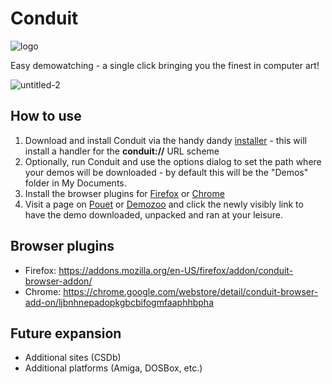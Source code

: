 # Conduit

![logo](https://user-images.githubusercontent.com/1702533/34439501-b899a1e6-ecae-11e7-832f-9957af88558b.png)

Easy demowatching - a single click bringing you the finest in computer art!

![untitled-2](https://user-images.githubusercontent.com/1702533/34439509-c1191d60-ecae-11e7-9df5-c47767c8f7a1.png)

## How to use
1. Download and install Conduit via the handy dandy [installer](https://github.com/Gargaj/Conduit/releases) - this will install a handler for the **conduit://** URL scheme
2. Optionally, run Conduit and use the options dialog to set the path where your demos will be downloaded - by default this will be the "Demos" folder in My Documents.
3. Install the browser plugins for [Firefox](https://addons.mozilla.org/en-US/firefox/addon/conduit-browser-addon/) or [Chrome](https://chrome.google.com/webstore/detail/conduit-browser-add-on/ljbnhnepadopkgbcbifogmfaaphhbpha)
4. Visit a page on [Pouet](http://www.pouet.net/prod.php?which=65342) or [Demozoo](https://demozoo.org/productions/136150/) and click the newly visibly link to have the demo downloaded, unpacked and ran at your leisure.

## Browser plugins
* Firefox: https://addons.mozilla.org/en-US/firefox/addon/conduit-browser-addon/
* Chrome: https://chrome.google.com/webstore/detail/conduit-browser-add-on/ljbnhnepadopkgbcbifogmfaaphhbpha

## Future expansion
* Additional sites (CSDb)
* Additional platforms (Amiga, DOSBox, etc.)
